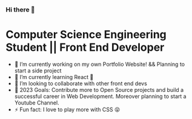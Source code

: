 ### Hi there 👋

# Computer Science Engineering Student || Front End Developer

- 🔭 I’m currently working on my own Portfolio Website! && Planning to start a side project
- 🌱 I’m currently learning React 🤣
- 👯 I’m looking to collaborate with other front end devs
- 🥅 2023 Goals: Contribute more to Open Source projects and build a successful career in Web Development. Moreover planning to start a Youtube Channel.
- ⚡ Fun fact: I love to play more with CSS 😝
